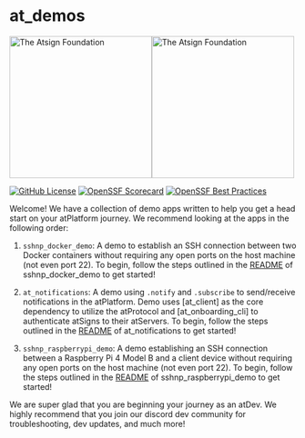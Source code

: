 # at_demos

<a href="https://atsign.com#gh-light-mode-only"><img width=250px src="https://atsign.com/wp-content/uploads/2022/05/atsign-logo-horizontal-color2022.svg#gh-light-mode-only" alt="The Atsign Foundation"></a><a href="https://atsign.com#gh-dark-mode-only"><img width=250px src="https://atsign.com/wp-content/uploads/2023/08/atsign-logo-horizontal-reverse2022-Color.svg#gh-dark-mode-only" alt="The Atsign Foundation"></a>


[![GitHub License](https://img.shields.io/badge/license-BSD3-blue.svg)](./LICENSE)
[![OpenSSF Scorecard](https://api.securityscorecards.dev/projects/github.com/atsign-foundation/at_demos/badge)](https://api.securityscorecards.dev/projects/github.com/atsign-foundation/at_demos)
[![OpenSSF Best Practices](https://www.bestpractices.dev/projects/8110/badge)](https://www.bestpractices.dev/projects/8110)

Welcome! We have a collection of demo apps written to help you get a head start on your atPlatform journey. We recommend looking at the apps in the following order:

1. `sshnp_docker_demo`: A demo to establish an SSH connection between two Docker containers without requiring any open ports on the host machine (not even port 22). To begin, follow the steps outlined in the [README](./sshnp_docker_demo/README.md) of sshnp_docker_demo to get started!

2. `at_notifications`: A demo using `.notify` and `.subscribe` to send/receive notifications in the atPlatform. Demo uses [at_client] as the core dependency to utilize the atProtocol and [at_onboarding_cli] to authenticate atSigns to their atServers. To begin, follow the steps outlined in the [README](./at_notifications/README.md) of at_notifications to get started!

3. `sshnp_raspberrypi_demo`: A demo establishing an SSH connection between a Raspberry Pi 4 Model B and a client device without requiring any open ports on the host machine (not even port 22). To begin, follow the steps outlined in the [README](./sshnp_raspberrypi_demo/README.md) of sshnp_raspberrypi_demo to get started!


We are super glad that you are beginning your journey as an atDev. We highly recommend that you join our discord dev community for troubleshooting, dev updates, and much more!
